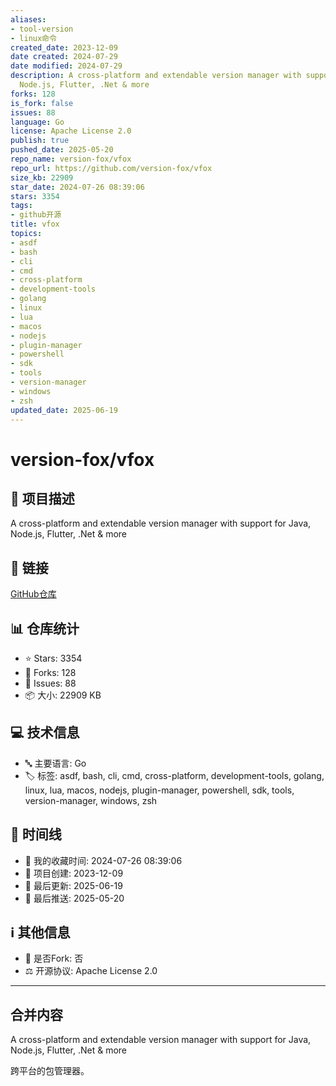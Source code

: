 ```yaml
---
aliases:
- tool-version
- linux命令
created_date: 2023-12-09
date created: 2024-07-29
date modified: 2024-07-29
description: A cross-platform and extendable version manager with support for Java,
  Node.js, Flutter, .Net & more
forks: 128
is_fork: false
issues: 88
language: Go
license: Apache License 2.0
publish: true
pushed_date: 2025-05-20
repo_name: version-fox/vfox
repo_url: https://github.com/version-fox/vfox
size_kb: 22909
star_date: 2024-07-26 08:39:06
stars: 3354
tags:
- github开源
title: vfox
topics:
- asdf
- bash
- cli
- cmd
- cross-platform
- development-tools
- golang
- linux
- lua
- macos
- nodejs
- plugin-manager
- powershell
- sdk
- tools
- version-manager
- windows
- zsh
updated_date: 2025-06-19
---
```

# version-fox/vfox

## 📝 项目描述

A cross-platform and extendable version manager with support for Java, Node.js, Flutter, .Net & more

## 🔗 链接

[GitHub仓库](https://github.com/version-fox/vfox)

## 📊 仓库统计

- ⭐ Stars: 3354
- 🍴 Forks: 128
- 🐛 Issues: 88
- 📦 大小: 22909 KB

## 💻 技术信息

- 🔤 主要语言: Go
- 🏷️ 标签: asdf, bash, cli, cmd, cross-platform, development-tools, golang, linux, lua, macos, nodejs, plugin-manager, powershell, sdk, tools, version-manager, windows, zsh

## 📅 时间线

- 🌟 我的收藏时间: 2024-07-26 08:39:06
- 🎂 项目创建: 2023-12-09
- 🔄 最后更新: 2025-06-19
- 🚀 最后推送: 2025-05-20

## ℹ️ 其他信息

- 🔀 是否Fork: 否
- ⚖️ 开源协议: Apache License 2.0


---

## 合并内容


A cross-platform and extendable version manager with support for Java, Node.js, Flutter, .Net & more

跨平台的包管理器。